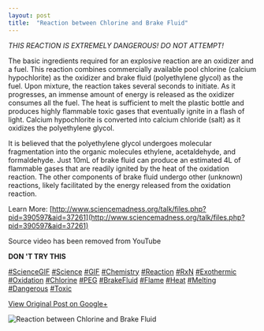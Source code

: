 ```yaml
---
layout: post
title:  "Reaction between Chlorine and Brake Fluid"
---
```


_THIS REACTION IS EXTREMELY DANGEROUS! DO NOT ATTEMPT!_  
  
The basic ingredients required for an explosive reaction are an oxidizer and a
fuel. This reaction combines commercially available pool chlorine (calcium
hypochlorite) as the oxidizer and brake fluid (polyethylene glycol) as the
fuel. Upon mixture, the reaction takes several seconds to initiate. As it
progresses, an immense amount of energy is released as the oxidizer consumes
all the fuel. The heat is sufficient to melt the plastic bottle and produces
highly flammable toxic gases that eventually ignite in a flash of light.
Calcium hypochlorite is converted into calcium chloride (salt) as it oxidizes
the polyethylene glycol.  
  
It is believed that the polyethylene glycol undergoes molecular fragmentation
into the organic molecules ethylene, acetaldehyde, and formaldehyde. Just 10mL
of brake fluid can produce an estimated 4L of flammable gases that are readily
ignited by the heat of the oxidation reaction. The other components of brake
fluid undergo other (unknown) reactions, likely facilitated by the energy
released from the oxidation reaction.  
  
Learn More:
[http://www.sciencemadness.org/talk/files.php?pid=390597&aid=37261](http://www.sciencemadness.org/talk/files.php?pid=390597&aid=37261)  
  
Source video has been removed from YouTube  
  
 **DON 'T TRY THIS**  
  
[#ScienceGIF](https://plus.google.com/s/%23ScienceGIF/posts)
[#Science](https://plus.google.com/s/%23Science/posts)
[#GIF](https://plus.google.com/s/%23GIF/posts)
[#Chemistry](https://plus.google.com/s/%23Chemistry/posts)
[#Reaction](https://plus.google.com/s/%23Reaction/posts)
[#RxN](https://plus.google.com/s/%23RxN/posts)
[#Exothermic](https://plus.google.com/s/%23Exothermic/posts)
[#Oxidation](https://plus.google.com/s/%23Oxidation/posts)
[#Chlorine](https://plus.google.com/s/%23Chlorine/posts)
[#PEG](https://plus.google.com/s/%23PEG/posts)
[#BrakeFluid](https://plus.google.com/s/%23BrakeFluid/posts)
[#Flame](https://plus.google.com/s/%23Flame/posts)
[#Heat](https://plus.google.com/s/%23Heat/posts)
[#Melting](https://plus.google.com/s/%23Melting/posts)
[#Dangerous](https://plus.google.com/s/%23Dangerous/posts)
[#Toxic](https://plus.google.com/s/%23Toxic/posts)

[View Original Post on Google+](https://plus.google.com/+ColinSullender/posts/YEEvGQek8a4)

![Reaction between Chlorine and Brake Fluid](/assets/img/2015-10-02-Reaction-between-Chlorine-and-Brake-Fluid.gif)
